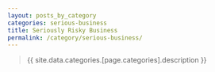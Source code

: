 ```yaml
---
layout: posts_by_category
categories: serious-business
title: Seriously Risky Business
permalink: /category/serious-business/
---
```

> {{ site.data.categories.[page.categories].description }}